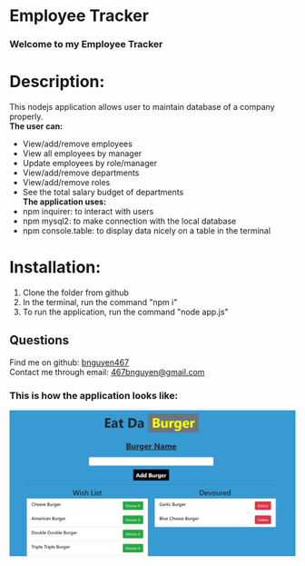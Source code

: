 # Employee Tracker
### Welcome to my Employee Tracker

# Description: 
This nodejs application allows user to maintain database of a company properly.</br>
**The user can:**
- View/add/remove employees
- View all employees by manager
- Update employees by role/manager
- View/add/remove departments
- View/add/remove roles
- See the total salary budget of departments </br>
**The application uses:**
- npm inquirer: to interact with users
- npm mysql2: to make connection with the local database
- npm console.table: to display data nicely on a table in the terminal

# Installation:
1. Clone the folder from github
2. In the terminal, run the command "npm i"
3. To run the application, run the command "node app.js"

## Questions
Find me on github: [bnguyen467](https://github.com/bnguyen467)
</br>
Contact me through email: 467bnguyen@gmail.com

### This is how the application looks like:
![example image](./public/assets/img/example-image.png)

